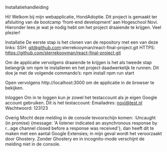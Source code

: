 Installatiehandleiding

Hi! Welkom bij mijn webapplicatie, HondAdoptie. Dit project is gemaakt ter afsluiting van de bootcamp ‘front-end
development’ aan Hogeschool Novi. Hieronder lees je wat je nodig hebt om het project draaiende te krijgen. Veel plezier!

Installatie De eerste stap is het clonen van de repository met een van deze links:
SSH: git@github.com:sterrekooyman/react-final-project.git
HTTPS: https://github.com/sterrekooyman/react-final-project.git

Om de applicatie vervolgens draaiende te krijgen is het als tweede stap belangrijk om npm te installeren en het project
daadwerkelijk te runnen. Dit doe je met de volgende commando’s:
npm install npm run start

Open vervolgens http://localhost:3000 om de applicatie in de browser te bekijken.

Inloggen Om in te loggen kun je zowel het testaccount als je eigen Google account gebruiken. Dit is het testaccount:
Emailadres: novi@test.nl Wachtwoord: 123123

Overig Mocht deze melding in de console tevoorschijn komen: :Uncaught (in promise) {message: 'A listener indicated an
asynchronous response by r…age channel closed before a response was received'}, dan heeft dit te maken met een aantal
Google Extensies; in mijn geval wordt het veroorzaakt door Ghostery. Zonder Ghostery en in incognito-mode verschijnt de
melding niet in de console.


